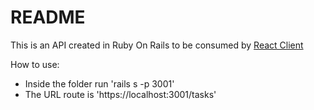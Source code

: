 # README

This is an API created in Ruby On Rails to be consumed by [React Client](https://github.com/marcuspereiradev/react-client)

How to use:

* Inside the folder run 'rails s -p 3001'
* The URL route is 'https://localhost:3001/tasks'